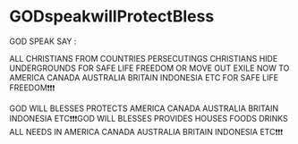 # GODspeakwillProtectBless

GOD SPEAK SAY :

ALL CHRISTIANS FROM COUNTRIES PERSECUTINGS CHRISTIANS HIDE UNDERGROUNDS FOR SAFE LIFE FREEDOM OR MOVE OUT EXILE NOW TO AMERICA CANADA AUSTRALIA BRITAIN INDONESIA ETC FOR SAFE LIFE FREEDOM❗❗❗

GOD WILL BLESSES PROTECTS AMERICA CANADA AUSTRALIA BRITAIN INDONESIA ETC❗❗❗GOD WILL BLESSES PROVIDES HOUSES FOODS DRINKS ALL NEEDS IN AMERICA CANADA AUSTRALIA BRITAIN INDONESIA ETC❗❗❗
